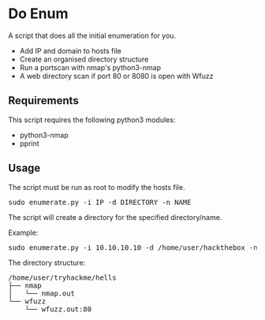 # Do Enum

A script that does all the initial enumeration for you.

 - Add IP and domain to hosts file
 - Create an organised directory structure
 - Run a portscan with nmap's python3-nmap
 - A web directory scan if port 80 or 8080 is open with Wfuzz

## Requirements

This script requires the following python3 modules:

 - python3-nmap
 - pprint

## Usage

The script must be run as root to modify the hosts file. 

<pre>sudo enumerate.py -i IP -d DIRECTORY -n NAME</pre>

The script will create a directory for the specified directory/name.

Example:

<pre>sudo enumerate.py -i 10.10.10.10 -d /home/user/hackthebox -n boxname</pre>

The directory structure:

<pre>
/home/user/tryhackme/hells
├── nmap
│   └── nmap.out
└── wfuzz
    └── wfuzz.out:80</pre>


